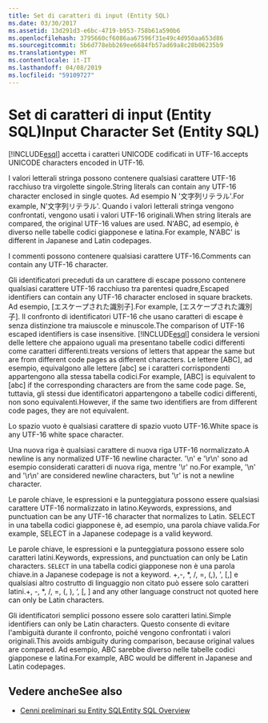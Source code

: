 ```yaml
---
title: Set di caratteri di input (Entity SQL)
ms.date: 03/30/2017
ms.assetid: 13d291d3-e6bc-4719-b953-758b61a590b6
ms.openlocfilehash: 3795660cf6086aa67596f31e49c4d950aa653d86
ms.sourcegitcommit: 5b6d778ebb269ee6684fb57ad69a8c28b06235b9
ms.translationtype: MT
ms.contentlocale: it-IT
ms.lasthandoff: 04/08/2019
ms.locfileid: "59109727"
---
```

# <a name="input-character-set-entity-sql"></a><span data-ttu-id="77cac-102">Set di caratteri di input (Entity SQL)</span><span class="sxs-lookup"><span data-stu-id="77cac-102">Input Character Set (Entity SQL)</span></span>
[!INCLUDE[esql](../../../../../../includes/esql-md.md)] <span data-ttu-id="77cac-103">accetta i caratteri UNICODE codificati in UTF-16.</span><span class="sxs-lookup"><span data-stu-id="77cac-103">accepts UNICODE characters encoded in UTF-16.</span></span>  
  
 <span data-ttu-id="77cac-104">I valori letterali stringa possono contenere qualsiasi carattere UTF-16 racchiuso tra virgolette singole.</span><span class="sxs-lookup"><span data-stu-id="77cac-104">String literals can contain any UTF-16 character enclosed in single quotes.</span></span> <span data-ttu-id="77cac-105">Ad esempio N '文字列リテラル'.</span><span class="sxs-lookup"><span data-stu-id="77cac-105">For example, N'文字列リテラル'.</span></span> <span data-ttu-id="77cac-106">Quando i valori letterali stringa vengono confrontati, vengono usati i valori UTF-16 originali.</span><span class="sxs-lookup"><span data-stu-id="77cac-106">When string literals are compared, the original UTF-16 values are used.</span></span> <span data-ttu-id="77cac-107">N'ABC, ad esempio, è diverso nelle tabelle codici giapponese e latina.</span><span class="sxs-lookup"><span data-stu-id="77cac-107">For example, N'ABC' is different in Japanese and Latin codepages.</span></span>  
  
 <span data-ttu-id="77cac-108">I commenti possono contenere qualsiasi carattere UTF-16.</span><span class="sxs-lookup"><span data-stu-id="77cac-108">Comments can contain any UTF-16 character.</span></span>  
  
 <span data-ttu-id="77cac-109">Gli identificatori preceduti da un carattere di escape possono contenere qualsiasi carattere UTF-16 racchiuso tra parentesi quadre,</span><span class="sxs-lookup"><span data-stu-id="77cac-109">Escaped identifiers can contain any UTF-16 character enclosed in square brackets.</span></span> <span data-ttu-id="77cac-110">Ad esempio, [エスケープされた識別子].</span><span class="sxs-lookup"><span data-stu-id="77cac-110">For example, [エスケープされた識別子].</span></span> <span data-ttu-id="77cac-111">Il confronto di identificatori UTF-16 che usano caratteri di escape è senza distinzione tra maiuscole e minuscole.</span><span class="sxs-lookup"><span data-stu-id="77cac-111">The comparison of UTF-16 escaped identifiers is case insensitive.</span></span> [!INCLUDE[esql](../../../../../../includes/esql-md.md)] <span data-ttu-id="77cac-112">considera le versioni delle lettere che appaiono uguali ma presentano tabelle codici differenti come caratteri differenti.</span><span class="sxs-lookup"><span data-stu-id="77cac-112">treats versions of letters that appear the same but are from different code pages as different characters.</span></span> <span data-ttu-id="77cac-113">Le lettere [ABC], ad esempio, equivalgono alle lettere [abc] se i caratteri corrispondenti appartengono alla stessa tabella codici.</span><span class="sxs-lookup"><span data-stu-id="77cac-113">For example, [ABC] is equivalent to [abc] if the corresponding characters are from the same code page.</span></span> <span data-ttu-id="77cac-114">Se, tuttavia, gli stessi due identificatori appartengono a tabelle codici differenti, non sono equivalenti.</span><span class="sxs-lookup"><span data-stu-id="77cac-114">However, if the same two identifiers are from different code pages, they are not equivalent.</span></span>  
  
 <span data-ttu-id="77cac-115">Lo spazio vuoto è qualsiasi carattere di spazio vuoto UTF-16.</span><span class="sxs-lookup"><span data-stu-id="77cac-115">White space is any UTF-16 white space character.</span></span>  
  
 <span data-ttu-id="77cac-116">Una nuova riga è qualsiasi carattere di nuova riga UTF-16 normalizzato.</span><span class="sxs-lookup"><span data-stu-id="77cac-116">A newline is any normalized UTF-16 newline character.</span></span> <span data-ttu-id="77cac-117">'\n' e '\r\n' sono ad esempio considerati caratteri di nuova riga, mentre '\r' no.</span><span class="sxs-lookup"><span data-stu-id="77cac-117">For example, '\n' and '\r\n' are considered newline characters, but '\r' is not a newline character.</span></span>  
  
 <span data-ttu-id="77cac-118">Le parole chiave, le espressioni e la punteggiatura possono essere qualsiasi carattere UTF-16 normalizzato in latino.</span><span class="sxs-lookup"><span data-stu-id="77cac-118">Keywords, expressions, and punctuation can be any UTF-16 character that normalizes to Latin.</span></span> <span data-ttu-id="77cac-119">SELECT in una tabella codici giapponese è, ad esempio, una parola chiave valida.</span><span class="sxs-lookup"><span data-stu-id="77cac-119">For example, SELECT in a Japanese codepage is a valid keyword.</span></span>  
  
 <span data-ttu-id="77cac-120">Le parole chiave, le espressioni e la punteggiatura possono essere solo caratteri latini.</span><span class="sxs-lookup"><span data-stu-id="77cac-120">Keywords, expressions, and punctuation can only be Latin characters.</span></span> `SELECT` <span data-ttu-id="77cac-121">in una tabella codici giapponese non è una parola chiave.</span><span class="sxs-lookup"><span data-stu-id="77cac-121">in a Japanese codepage is not a keyword.</span></span> <span data-ttu-id="77cac-122">+,-, \*, /, =, (,), ', [,] e qualsiasi altro costrutto di linguaggio non citato può essere solo caratteri latini.</span><span class="sxs-lookup"><span data-stu-id="77cac-122">+, -, \*, /, =, (, ), ‘, [, ] and any other language construct not quoted here can only be Latin characters.</span></span>  
  
 <span data-ttu-id="77cac-123">Gli identificatori semplici possono essere solo caratteri latini.</span><span class="sxs-lookup"><span data-stu-id="77cac-123">Simple identifiers can only be Latin characters.</span></span> <span data-ttu-id="77cac-124">Questo consente di evitare l'ambiguità durante il confronto, poiché vengono confrontati i valori originali.</span><span class="sxs-lookup"><span data-stu-id="77cac-124">This avoids ambiguity during comparison, because original values are compared.</span></span> <span data-ttu-id="77cac-125">Ad esempio, ABC sarebbe diverso nelle tabelle codici giapponese e latina.</span><span class="sxs-lookup"><span data-stu-id="77cac-125">For example, ABC would be different in Japanese and Latin codepages.</span></span>  
  
## <a name="see-also"></a><span data-ttu-id="77cac-126">Vedere anche</span><span class="sxs-lookup"><span data-stu-id="77cac-126">See also</span></span>

- [<span data-ttu-id="77cac-127">Cenni preliminari su Entity SQL</span><span class="sxs-lookup"><span data-stu-id="77cac-127">Entity SQL Overview</span></span>](../../../../../../docs/framework/data/adonet/ef/language-reference/entity-sql-overview.md)

